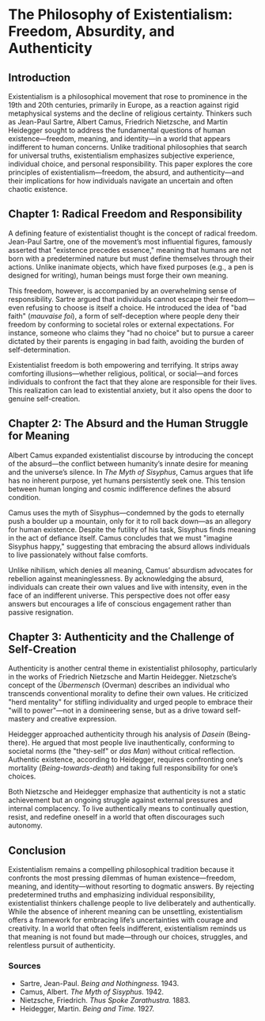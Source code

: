 # **The Philosophy of Existentialism: Freedom, Absurdity, and Authenticity**  

## **Introduction**  

Existentialism is a philosophical movement that rose to prominence in the 19th and 20th centuries, primarily in Europe, as a reaction against rigid metaphysical systems and the decline of religious certainty. Thinkers such as Jean-Paul Sartre, Albert Camus, Friedrich Nietzsche, and Martin Heidegger sought to address the fundamental questions of human existence—freedom, meaning, and identity—in a world that appears indifferent to human concerns. Unlike traditional philosophies that search for universal truths, existentialism emphasizes subjective experience, individual choice, and personal responsibility. This paper explores the core principles of existentialism—freedom, the absurd, and authenticity—and their implications for how individuals navigate an uncertain and often chaotic existence.  

## **Chapter 1: Radical Freedom and Responsibility**  

A defining feature of existentialist thought is the concept of radical freedom. Jean-Paul Sartre, one of the movement’s most influential figures, famously asserted that "existence precedes essence," meaning that humans are not born with a predetermined nature but must define themselves through their actions. Unlike inanimate objects, which have fixed purposes (e.g., a pen is designed for writing), human beings must forge their own meaning.  

This freedom, however, is accompanied by an overwhelming sense of responsibility. Sartre argued that individuals cannot escape their freedom—even refusing to choose is itself a choice. He introduced the idea of "bad faith" (*mauvaise foi*), a form of self-deception where people deny their freedom by conforming to societal roles or external expectations. For instance, someone who claims they "had no choice" but to pursue a career dictated by their parents is engaging in bad faith, avoiding the burden of self-determination.  

Existentialist freedom is both empowering and terrifying. It strips away comforting illusions—whether religious, political, or social—and forces individuals to confront the fact that they alone are responsible for their lives. This realization can lead to existential anxiety, but it also opens the door to genuine self-creation.  

## **Chapter 2: The Absurd and the Human Struggle for Meaning**  

Albert Camus expanded existentialist discourse by introducing the concept of the absurd—the conflict between humanity’s innate desire for meaning and the universe’s silence. In *The Myth of Sisyphus*, Camus argues that life has no inherent purpose, yet humans persistently seek one. This tension between human longing and cosmic indifference defines the absurd condition.  

Camus uses the myth of Sisyphus—condemned by the gods to eternally push a boulder up a mountain, only for it to roll back down—as an allegory for human existence. Despite the futility of his task, Sisyphus finds meaning in the act of defiance itself. Camus concludes that we must "imagine Sisyphus happy," suggesting that embracing the absurd allows individuals to live passionately without false comforts.  

Unlike nihilism, which denies all meaning, Camus’ absurdism advocates for rebellion against meaninglessness. By acknowledging the absurd, individuals can create their own values and live with intensity, even in the face of an indifferent universe. This perspective does not offer easy answers but encourages a life of conscious engagement rather than passive resignation.  

## **Chapter 3: Authenticity and the Challenge of Self-Creation**  

Authenticity is another central theme in existentialist philosophy, particularly in the works of Friedrich Nietzsche and Martin Heidegger. Nietzsche’s concept of the *Übermensch* (Overman) describes an individual who transcends conventional morality to define their own values. He criticized "herd mentality" for stifling individuality and urged people to embrace their "will to power"—not in a domineering sense, but as a drive toward self-mastery and creative expression.  

Heidegger approached authenticity through his analysis of *Dasein* (Being-there). He argued that most people live inauthentically, conforming to societal norms (the "they-self" or *das Man*) without critical reflection. Authentic existence, according to Heidegger, requires confronting one’s mortality (*Being-towards-death*) and taking full responsibility for one’s choices.  

Both Nietzsche and Heidegger emphasize that authenticity is not a static achievement but an ongoing struggle against external pressures and internal complacency. To live authentically means to continually question, resist, and redefine oneself in a world that often discourages such autonomy.  

## **Conclusion**  

Existentialism remains a compelling philosophical tradition because it confronts the most pressing dilemmas of human existence—freedom, meaning, and identity—without resorting to dogmatic answers. By rejecting predetermined truths and emphasizing individual responsibility, existentialist thinkers challenge people to live deliberately and authentically. While the absence of inherent meaning can be unsettling, existentialism offers a framework for embracing life’s uncertainties with courage and creativity. In a world that often feels indifferent, existentialism reminds us that meaning is not found but made—through our choices, struggles, and relentless pursuit of authenticity.  

### **Sources**  

- Sartre, Jean-Paul. *Being and Nothingness.* 1943.  
- Camus, Albert. *The Myth of Sisyphus.* 1942.  
- Nietzsche, Friedrich. *Thus Spoke Zarathustra.* 1883.  
- Heidegger, Martin. *Being and Time.* 1927.